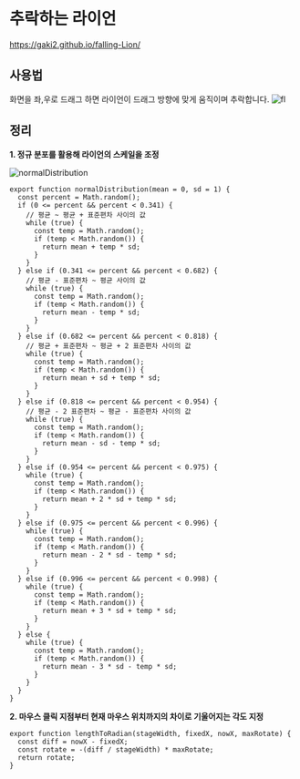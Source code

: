 # 추락하는 라이언
https://gaki2.github.io/falling-Lion/

## 사용법
화면을 좌,우로 드래그 하면 라이언이 드래그 방향에 맞게 움직이며 추락합니다.
![fl](https://user-images.githubusercontent.com/76833478/159946023-e81ce6be-68dc-41b2-b658-021047a41a23.gif)

## 정리

**1. 정규 분포를 활용해 라이언의 스케일을 조정**

![normalDistribution](https://user-images.githubusercontent.com/76833478/160664740-6f05357e-542b-4f74-b861-97b66be57646.png)

```
export function normalDistribution(mean = 0, sd = 1) {
  const percent = Math.random();
  if (0 <= percent && percent < 0.341) {
    // 평균 ~ 평균 + 표준편차 사이의 값
    while (true) {
      const temp = Math.random();
      if (temp < Math.random()) {
        return mean + temp * sd;
      }
    }
  } else if (0.341 <= percent && percent < 0.682) {
    // 평균 - 표준편차 ~ 평균 사이의 값
    while (true) {
      const temp = Math.random();
      if (temp < Math.random()) {
        return mean - temp * sd;
      }
    }
  } else if (0.682 <= percent && percent < 0.818) {
    // 평균 + 표준편차 ~ 평균 + 2 표준편차 사이의 값
    while (true) {
      const temp = Math.random();
      if (temp < Math.random()) {
        return mean + sd + temp * sd;
      }
    }
  } else if (0.818 <= percent && percent < 0.954) {
    // 평균 - 2 표준편차 ~ 평균 - 표준편차 사이의 값
    while (true) {
      const temp = Math.random();
      if (temp < Math.random()) {
        return mean - sd - temp * sd;
      }
    }
  } else if (0.954 <= percent && percent < 0.975) {
    while (true) {
      const temp = Math.random();
      if (temp < Math.random()) {
        return mean + 2 * sd + temp * sd;
      }
    }
  } else if (0.975 <= percent && percent < 0.996) {
    while (true) {
      const temp = Math.random();
      if (temp < Math.random()) {
        return mean - 2 * sd - temp * sd;
      }
    }
  } else if (0.996 <= percent && percent < 0.998) {
    while (true) {
      const temp = Math.random();
      if (temp < Math.random()) {
        return mean + 3 * sd + temp * sd;
      }
    }
  } else {
    while (true) {
      const temp = Math.random();
      if (temp < Math.random()) {
        return mean - 3 * sd - temp * sd;
      }
    }
  }
}
```

**2. 마우스 클릭 지점부터 현재 마우스 위치까지의 차이로 기울어지는 각도 지정**

```
export function lengthToRadian(stageWidth, fixedX, nowX, maxRotate) {
  const diff = nowX - fixedX;
  const rotate = -(diff / stageWidth) * maxRotate;
  return rotate;
}
```
